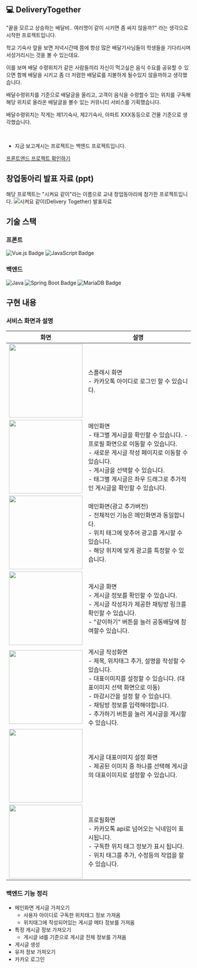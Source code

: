 ## 💻 DeliveryTogether
"끝을 모르고 상승하는 배달비.. 여러명이 같이 시키면 좀 싸지 않을까?" 라는 생각으로 시작한 프로젝트입니다. 

학교 기숙사 앞을 보면 저녁시간때 쯤에 항상 많은 배달기사님들이 학생들을 기다리시며 서성거리시는 것을 볼 수 있는데요.

이를 보며 배달 수령위치가 같은 사람들끼리 자신이 먹고싶은 음식 수요를 공유할 수 있으면 함께 배달을 시키고 좀 더 저렴한 배달료를 지불하게 될수있지 않을까하고 생각했습니다.

배달수령위치를 기준으로 배달글을 올리고, 고객이 음식을 수령할수 있는 위치를 구독해 해당 위치로 올라온 배달글을 볼수 있는 커뮤니티 서비스를 기획했습니다.

배달수령위치는 작게는 제1기숙사, 제2기숙사, 아파트 XXX동등으로 건물 기준으로 생각했습니다.

<br>

+ 지금 보고계시는 프로젝트는 백엔드 프로젝트입니다.

<a href="https://github.com/nulzi/DeliveryTogether">프론트엔드 프로젝트 확인하기</a>


## 창업동아리 발표 자료 (ppt)
해당 프로젝트는 "시켜요 같이"라는 이름으로 교내 창업동아리에 참가한 프로젝트입니다. 
![시켜요 같이(Delivery Together) 발표자료](https://docs.google.com/presentation/d/11OoRDgAtzIqtacS5X96X_J99sTUDrZprmCIyf7hv0gY/edit?usp=sharing)

## 기술 스택
### 프론트
![Vue.js Badge](https://img.shields.io/badge/Vue.js-4FC08D?logo=vuedotjs&logoColor=fff&style=flat)
![JavaScript Badge](https://img.shields.io/badge/JavaScript-F7DF1E?logo=javascript&logoColor=000&style=flat)

### 백엔드
![Java](https://img.shields.io/badge/Java-007396?style=flat&logo=Java&logoColor=white)
![Spring Boot Badge](https://img.shields.io/badge/Spring%20Boot-6DB33F?style=flat&logo=spring-boot&logoColor=white)
![MariaDB Badge](https://img.shields.io/badge/MariaDB-003545?logo=mariadb&logoColor=fff&style=flat)


## 구현 내용
### 서비스 화면과 설명
| 화면 | 설명 |
| ------ | ----- |
| <img src="https://github.com/RDDcat/DeliveryTogether/assets/55569476/97afdf05-48d0-40da-bcda-9110797d855e" width=200px> | 스플래시 화면 <br> - 카카오톡 아이디로 로그인 할 수 있습니다. |
| <img src="https://github.com/RDDcat/DeliveryTogether/assets/55569476/0fb00f08-a87e-4930-ab6a-ccf740998f2d" width=200px> | 메인화면 <br> - 태그별 게시글을 확인할 수 있습니다.  - 프로필 화면으로 이동할 수 있습니다. <br> - 새로운 게시글 작성 페이지로 이동할 수 있습니다. <br> - 게시글을 선택할 수 있습니다. <br> - 태그별 게시글은 좌우 드래그로 추가적인 게시글을 확인할 수 있습니다. |
| <img src="https://github.com/RDDcat/DeliveryTogether/assets/55569476/4433fde9-286c-4dc9-b157-642f597fac01" width=200px> | 메인화면(광고 추가버전) <br> - 전체적인 기능은 메인화면과 동일합니다. <br> - 위치 태그에 맞추어 광고를 게시할 수 있습니다. <br> - 해당 위치에 맞게 광고를 특정할 수 있습니다. |
| <img src="https://github.com/RDDcat/DeliveryTogether/assets/55569476/6966f4db-2e5f-4329-8485-610910352856" width=200px> | 게시글 화면 <br> - 게시글 정보를 확인할 수 있습니다. <br> - 게시글 작성자가 제공한 채팅방 링크를 확인할 수 있습니다. <br> - "같이하기" 버튼을 눌러 공동배달에 참여할수 있습니다. |
| <img src="https://github.com/RDDcat/DeliveryTogether/assets/55569476/b6ade545-dd29-4823-8b4a-ce05354906dd" width=200px> | 게시글 작성화면 <br> - 제목, 위치태그 추가, 설명을 작성할 수 있습니다. <br> - 대표이미지를 설정할 수 있습니다. (대표이미지 선택 화면으로 이동) <br> - 마감시간을 설정 할 수 있습니다. <br> - 채팅방 정보를 입력해야합니다. <br> - 추가하기 버튼을 눌러 게시글을 게시할 수 있습니다. |
| <img src="https://github.com/RDDcat/DeliveryTogether/assets/55569476/2058e9ea-115d-40e9-9ed9-30ac0636071f" width=200px> | 게시글 대표이미지 설정 화면 <br> - 제공된 이미지 중 하나를 선택해 게시글의 대표이미지로 설정할 수 있습니다. |
| <img src="https://github.com/RDDcat/DeliveryTogether/assets/55569476/73514145-d78e-4505-8de1-00622cc60f1c" width=200px> | 프로필화면 <br> - 카카오톡 api로 넘어오는 닉네임이 표시됩니다. <br> - 구독한 위치 태그 정보가 표시 됩니다. <br> - 위치 태그를 추가, 수정등의 작업을 할 수 있습니다.|


### 백엔드 기능 정리

+ 메인화면 게시글 가져오기
  + 사용자 아이디로 구독한 위치태그 정보 가져옴
  + 위치태그에 작성되어있는 게시글 메타 정보를 가져옴
+ 특정 게시글 정보 가져오기
  + 게시글 id를 기준으로 게시글 전체 정보를 가져옴
+ 게시글 생성
+ 유저 정보 가져오기
+ 카카오 로그인











